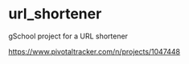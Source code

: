 url_shortener
=============

gSchool project for a URL shortener

https://www.pivotaltracker.com/n/projects/1047448

